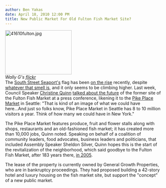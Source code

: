 ```yaml
---
author: Ben Yakas
date: April 18, 2010 12:00 PM
title: New Public Market For Old Fulton Fish Market Site?
---
```


<p><span class="mt-enclosure mt-enclosure-image" style="display: inline;"> </span></p><div class="image-left" style=" width:215px; "> <img alt="41610fulton.jpg" src="https://web.archive.org/web/20130523111424im_/http://gothamist.com/attachments/byakas/41610fulton.jpg" width="215" height="143"> <br> <i>Wally G&apos;s <a href="https://web.archive.org/web/20130523111424/http://www.flickr.com/photos/wallyg/153299696/">flickr</a></i></div> The <a href="https://web.archive.org/web/20130523111424/http://gothamist.com/tags/southstreetseaport">South Street Seaport&apos;s</a> flag has been <a href="https://web.archive.org/web/20130523111424/http://gothamist.com/2010/01/13/is_south_street_seaport_the_next_bi.php">on the rise</a> recently, despite <a href="https://web.archive.org/web/20130523111424/http://gothamist.com/2008/07/28/why_does_the_south_street_seaport_s.php">whatever that smell is</a>, and it only seems to be climbing higher. Last week, Council Speaker <a href="https://web.archive.org/web/20130523111424/http://gothamist.com/tags/christinequinn">Christine Quinn</a> <a href="https://web.archive.org/web/20130523111424/http://www.nydailynews.com/ny_local/2010/04/16/2010-04-16_no_fish_story_old_fulton_market_rebirth_may_be_down_pike.html">talked about the future</a> of the former site of the Fulton Fish Market at a press conference, likening it to the <a href="https://web.archive.org/web/20130523111424/http://www.pikeplacemarket.org/frameset.asp?flash=false">Pike Place Market</a> in Seattle: &quot;That is kind of an image of what we could have here...And just so folks know, Pike Place Market in Seattle has 8 to 10 million visitors a year. Think of how many we could have in New York.&quot; <p></p>

<p>The Pike Place Market features produce, fruit and flower stalls along with shops, restaurants and an old-fashioned fish market; it has created more than 10,000 jobs, Quinn noted. Speaking on behalf of a coalition of community leaders, food advocates, business leaders and politicians, that included Assembly Speaker Sheldon Silver, Quinn hopes this is the start of the revitalization of the neighborhood, which said goodbye to the Fulton Fish Market, after 183 years there, <a href="https://web.archive.org/web/20130523111424/http://www.newfultonfishmarket.com/">in 2005</a>. </p>

<p>The lease of the property is currently owned by General Growth Properties, who are in bankruptcy proceedings. They had proposed building a 42-story hotel and luxury housing on the fish market site, but support the &quot;concept&quot; of a new public market.</p>
